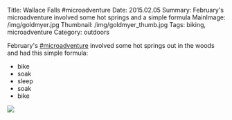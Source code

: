 Title: Wallace Falls #microadventure
Date: 2015.02.05
Summary: February's microadventure involved some hot springs and a simple formula
MainImage: /img/goldmyer.jpg
Thumbnail: /img/goldmyer_thumb.jpg
Tags: biking, microadventure
Category: outdoors

February's [#microadventure][Microadventures] involved some hot springs out in the woods and had this simple formula:

* bike
* soak
* sleep
* soak
* bike

<p><img src="/img/outdoors/goldmyer_bike.jpg" class="largeimg" /></p>

[Microadventures]: http://www.microadventures.org/
